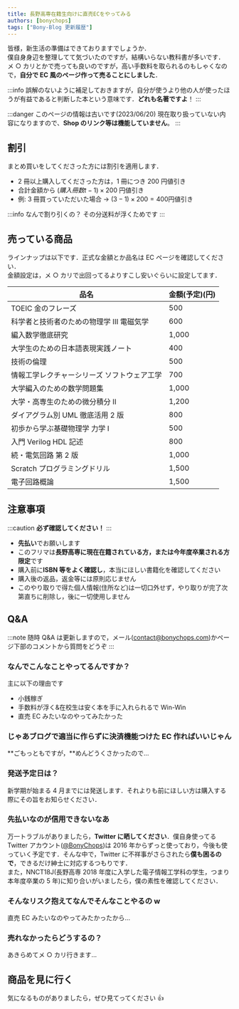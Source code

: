 ```yaml
---
title: 長野高専在籍生向けに直売ECをやってみる
authors: [bonychops]
tags: ["Bony-Blog 更新履歴"]
---
```


皆様，新生活の準備はできておりますでしょうか．  
僕自身身辺を整理してて気づいたのですが，結構いらない教科書が多いです．  
メ ○ カリとかで売っても良いのですが，高い手数料を取られるのもしゃくなので，**自分で EC 風のページ作って売ることにしました**．

<!--truncate-->

:::info
誤解のないように補足しておきますが，自分が使うより他の人が使ったほうが有益であると判断した本という意味です．**どれも名著ですよ**！
:::

:::danger このページの情報は古いです(2023/06/20)
現在取り扱っていない内容になりますので、**Shop のリンク等は機能していません**。
:::

## 割引

まとめ買いをしてくださった方には割引を適用します．

- 2 冊以上購入してくださった方は，1 冊につき 200 円値引き
- 合計金額から $(購入冊数t-1) \times 200$ 円値引き
- 例: 3 冊買っていただいた場合 → $(3 - 1) \times 200 = 400$円値引き

:::info なんで割り引くの？
その分送料が浮くためです
:::

## 売っている商品

ラインナップは以下です．正式な金額とか品名は EC ページを確認してください．  
金額設定は，メ ○ カリで出回ってるよりすこし安いぐらいに設定してます．

| 品名                                        | 金額(予定)(円) |
| ------------------------------------------- | -------------- |
| TOEIC 金のフレーズ                          | 500            |
| 科学者と技術者のための物理学 III 電磁気学   | 600            |
| 編入数学徹底研究                            | 1,000          |
| 大学生のための日本語表現実践ノート          | 400            |
| 技術の倫理                                  | 500            |
| 情報工学レクチャーシリーズ ソフトウェア工学 | 700            |
| 大学編入のための数学問題集                  | 1,000          |
| 大学・高専生のための微分積分 II             | 1,200          |
| ダイアグラム別 UML 徹底活用 2 版            | 800            |
| 初歩から学ぶ基礎物理学 力学 I               | 500            |
| 入門 Verilog HDL 記述                       | 800            |
| 続・電気回路 第 2 版                        | 1,000          |
| Scratch プログラミングドリル                | 1,500          |
| 電子回路概論                                | 1,500          |

## 注意事項

:::caution
**必ず確認してください！**
:::

- **先払い**でお願いします
- このフリマは**長野高専に現在在籍されている方，または今年度卒業される方限定**です
- 購入前に**ISBN 等をよく確認し**，本当にほしい書籍化を確認してください
- 購入後の返品，返金等には原則応じません
- このやり取りで得た個人情報(住所など)は一切口外せず，やり取りが完了次第直ちに削除し，後に一切使用しません

## Q&A

:::note
随時 Q&A は更新しますので，メール(contact@bonychops.com)かページ下部のコメントから質問をどうぞ
:::

### なんでこんなことやってるんですか？

主に以下の理由です

- 小銭稼ぎ
- 手数料が浮く&在校生は安く本を手に入れられるで Win-Win
- 直売 EC みたいなのやってみたかった

### じゃあブログで適当に作らずに決済機能つけた EC 作ればいいじゃん

**ごもっともですが，**めんどうくさかったので...

### 発送予定日は？

新学期が始まる 4 月までには発送します．それよりも前にほしい方は購入する際にその旨をお知らせください．

### 先払いなのが信用できないなあ

万一トラブルがありましたら，**Twitter に晒してください**．僕自身使ってる Twitter アカウント([@BonyChops](https://twitter.com/BonyChops))は 2016 年からずっと使っており，今後も使っていく予定です．そんな中で，Twitter に不祥事がさらされたら**僕も困るので**，できるだけ紳士に対応するつもりです．  
また，NNCT18J(長野高専 2018 年度に入学した電子情報工学科の学生，つまり本年度卒業の 5 年)に知り合いがいましたら，僕の素性を確認してください．

### そんなリスク抱えてなんでそんなことやるの w

直売 EC みたいなのやってみたかったから...

### 売れなかったらどうするの？

あきらめてメ ○ カリ行きます...

## 商品を見に行く

気になるものがありましたら，ぜひ見てってください 👍
